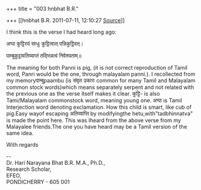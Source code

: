 +++
title = "003 hnbhat B.R."

+++
[[hnbhat B.R.	2011-07-11, 12:10:27 [Source](https://groups.google.com/g/bvparishat/c/R732MNVDN9k)]]



  
I think this is the verse I had heard long ago:



अप्पा कुट्टिरयं साधुः कुट्टित्वात् पन्निकुट्टिवत्।

पाम्बुकुट्टावतिव्याप्तं तद्भिन्नत्वं निवेश्यताम्॥



The meaning for both Panni is pig, (it is not correct reproduction of Tamil word, Panri would be the one, through malayalam panni.). I recollected from my memoryपाम्बुpaambu (is संवृत उकारः common for many Tamil and Malayalam common stock words)which means separately serpent and not related with the previous one as the verse itself makes it clear. कुट्टि- is also Tami/Malayalam commonstock word, meaning young one. अप्पा is Tamil Interjection word denoting exclamation. How this child is smart, like cub of pig.Easy wayof escaping अतिव्याप्ति by modifyingthe hetu,with"tadbhinnatva" is made the point here. This was Iheard from the above verse from my Malayalee friends.The one you have heard may be a Tamil version of the same idea.



With regards



--  
Dr. Hari Narayana Bhat B.R. M.A., Ph.D.,  
Research Scholar,  
EFEO,  
PONDICHERRY - 605 001

  

  

